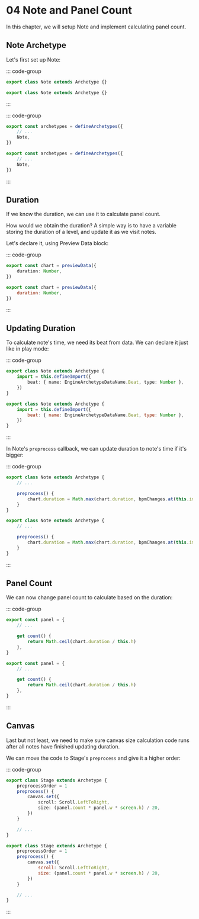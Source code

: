 # 04 Note and Panel Count

In this chapter, we will setup Note and implement calculating panel count.

## Note Archetype

Let's first set up Note:

::: code-group

```TypeScript
export class Note extends Archetype {}
```

```JavaScript
export class Note extends Archetype {}
```

:::

::: code-group

```TypeScript
export const archetypes = defineArchetypes({
    // ...
    Note,
})
```

```JavaScript
export const archetypes = defineArchetypes({
    // ...
    Note,
})
```

:::

## Duration

If we know the duration, we can use it to calculate panel count.

How would we obtain the duration? A simple way is to have a variable storing the duration of a level, and update it as we visit notes.

Let's declare it, using Preview Data block:

::: code-group

```TypeScript
export const chart = previewData({
    duration: Number,
})
```

```JavaScript
export const chart = previewData({
    duration: Number,
})
```

:::

## Updating Duration

To calculate note's time, we need its beat from data. We can declare it just like in play mode:

::: code-group

```TypeScript
export class Note extends Archetype {
    import = this.defineImport({
        beat: { name: EngineArchetypeDataName.Beat, type: Number },
    })
}
```

```JavaScript
export class Note extends Archetype {
    import = this.defineImport({
        beat: { name: EngineArchetypeDataName.Beat, type: Number },
    })
}
```

:::

In Note's `preprocess` callback, we can update duration to note's time if it's bigger:

::: code-group

```TypeScript
export class Note extends Archetype {
    // ...

    preprocess() {
        chart.duration = Math.max(chart.duration, bpmChanges.at(this.import.beat).time)
    }
}
```

```JavaScript
export class Note extends Archetype {
    // ...

    preprocess() {
        chart.duration = Math.max(chart.duration, bpmChanges.at(this.import.beat).time)
    }
}
```

:::

## Panel Count

We can now change panel count to calculate based on the duration:

::: code-group

```TypeScript
export const panel = {
    // ...

    get count() {
        return Math.ceil(chart.duration / this.h)
    },
}
```

```JavaScript
export const panel = {
    // ...

    get count() {
        return Math.ceil(chart.duration / this.h)
    },
}
```

:::

## Canvas

Last but not least, we need to make sure canvas size calculation code runs after all notes have finished updating duration.

We can move the code to Stage's `preprocess` and give it a higher order:

::: code-group

```TypeScript
export class Stage extends Archetype {
    preprocessOrder = 1
    preprocess() {
        canvas.set({
            scroll: Scroll.LeftToRight,
            size: (panel.count * panel.w * screen.h) / 20,
        })
    }

    // ...
}
```

```JavaScript
export class Stage extends Archetype {
    preprocessOrder = 1
    preprocess() {
        canvas.set({
            scroll: Scroll.LeftToRight,
            size: (panel.count * panel.w * screen.h) / 20,
        })
    }

    // ...
}
```

:::
